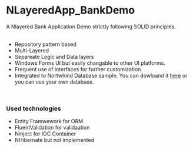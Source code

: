 # NLayeredApp_BankDemo

A Nlayered Bank Application Demo strictly following SOLID principles. <br> <br>
- Repository pattern based
- Multi-Layered
- Separeate Logic and Data layers
- Windows Forms UI but easily changable to other UI platforms.
- Frequent use of interfaces for further customization 
- Integrated to Nortwhind Database sample. You can dowloand it [here](https://github.com/Microsoft/sql-server-samples/tree/master/samples/databases/northwind-pubs) or you can use your own database.
<br>

### Used technologies<br>

- Entity Framwework for ORM <br>
- FluentValidation for validaation <br>
- Ninject for IOC Container <br>
- NHibernate but not implemented<br>
